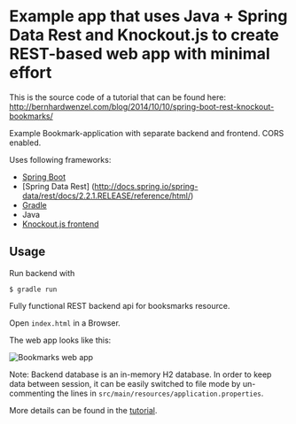 # Example app that uses Java + Spring Data Rest and Knockout.js to create REST-based web app with minimal effort

This is the source code of a tutorial that can be found here: <http://bernhardwenzel.com/blog/2014/10/10/spring-boot-rest-knockout-bookmarks/>

Example Bookmark-application with separate backend and frontend. CORS enabled. 

Uses following frameworks:

* [Spring Boot](http://docs.spring.io/spring-boot/docs/1.2.1.RELEASE/reference/htmlsingle/)
* [Spring Data Rest] (http://docs.spring.io/spring-data/rest/docs/2.2.1.RELEASE/reference/html/)
* [Gradle](http://gradle.org/documentation)
* Java
* [Knockout.js frontend](http://knockoutjs.com/documentation/introduction.html)

## Usage

Run backend with

    $ gradle run

Fully functional REST backend api for booksmarks resource.

Open `index.html` in a Browser.

The web app looks like this:

![Bookmarks web app](http://www.bernhardwenzel.com/assets/images/bookmarks-frontend.png)

Note: Backend database is an in-memory H2 database. In order to keep data between session, it can be easily switched to file mode by un-commenting the lines in `src/main/resources/application.properties`.

More details can be found in the [tutorial](http://bernhardwenzel.com/blog/2014/10/10/spring-boot-rest-knockout-bookmarks).

